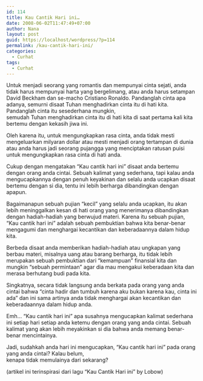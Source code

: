 ```yaml
---
id: 114
title: Kau Cantik Hari ini…
date: 2008-06-02T11:47:49+07:00
author: Nana
layout: post
guid: https://localhost/wordpress/?p=114
permalink: /kau-cantik-hari-ini/
categories:
  - Curhat
tags:
  - Curhat
---
```

Untuk menjadi seorang yang romantis dan mempunyai cinta sejati, anda tidak harus mempunyai harta yang bergelimang, atau anda harus setampan David Beckham dan se-macho Cristiano Ronaldo. Pandanglah cinta apa adanya, semurni disaat Tuhan menghadirkan cinta itu di hati kita. Pandanglah cinta itu sesederhana mungkin,  
semudah Tuhan menghadirkan cinta itu di hati kita di saat pertama kali kita bertemu dengan kekasih jiwa ini.

Oleh karena itu, untuk mengungkapkan rasa cinta, anda tidak mesti mengeluarkan milyaran dollar atau mesti menjadi orang tertampan di dunia atau anda harus jadi seorang pujangga yang menciptakan ratusan puisi untuk mengungkapkan rasa cinta di hati anda.

Cukup dengan mengatakan “Kau cantik hari ini” disaat anda bertemu dengan orang anda cintai. Sebuah kalimat yang sederhana, tapi kalau anda mengucapkannya dengan penuh keyakinan dan selalu anda ucapkan disaat bertemu dengan si dia, tentu ini lebih berharga dibandingkan dengan apapun.

Bagaimanapun sebuah pujian “kecil” yang selalu anda ucapkan, itu akan lebih meninggalkan kesan di hati orang yang menerimanya dibandingkan dengan hadiah-hadiah yang berwujud materi. Karena itu sebuah pujian, “Kau cantik hari ini” adalah sebuah pembuktian bahwa kita benar-benar mengagumi dan menghargai kecantikan dan keberadaannya dalam hidup kita.

Berbeda disaat anda memberikan hadiah-hadiah atau ungkapan yang berbau materi, misalnya uang atau barang berharga, itu tidak lebih merupakan sebuah pembuktian dari “kemampuan” finansial kita dan mungkin “sebuah permintaan” agar dia mau mengakui keberadaan kita dan merasa berhutang budi pada kita.

Singkatnya, secara tidak langsung anda berkata pada orang yang anda cintai bahwa “cinta hadir dan tumbuh karena aku bukan karena kau, cinta ini ada” dan ini sama artinya anda tidak menghargai akan kecantikan dan keberadaannya dalam hidup anda.

Emh… “Kau cantik hari ini” apa susahnya mengucapkan kalimat sederhana ini setiap hari setiap anda ketemu dengan orang yang anda cintai. Sebuah kalimat yang akan lebih meyakinkan si dia bahwa anda memang benar-benar mencintainya.

Jadi, sudahkah anda hari ini mengucapkan, “Kau cantik hari ini” pada orang yang anda cintai? Kalau belum,  
kenapa tidak memulainya dari sekarang?

(artikel ini terinspirasi dari lagu “Kau Cantik Hari ini” by Lobow)